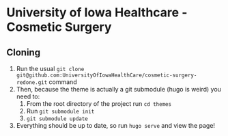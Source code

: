 # University of Iowa Healthcare - Cosmetic Surgery

## Cloning
1) Run the usual `git clone git@github.com:UniversityOfIowaHealthCare/cosmetic-surgery-redone.git` command
2) Then, because the theme is actually a git submodule (hugo is weird) you need to:
    1) From the root directory of the project run `cd themes`
    2) Run `git submodule init`
    3) `git submodule update`
3) Everything should be up to date, so run `hugo serve` and view the page!    

